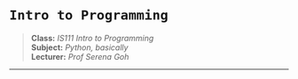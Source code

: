 # `Intro to Programming`

> **Class:** *IS111 Intro to Programming*  
> **Subject:** *Python, basically*  
> **Lecturer:** *Prof Serena Goh*  

---


